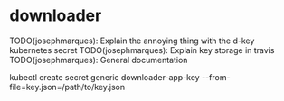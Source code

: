 # downloader
TODO(josephmarques): Explain the annoying thing with the d-key kubernetes secret
TODO(josephmarques): Explain key storage in travis
TODO(josephmarques): General documentation 

kubectl create secret generic downloader-app-key --from-file=key.json=/path/to/key.json
